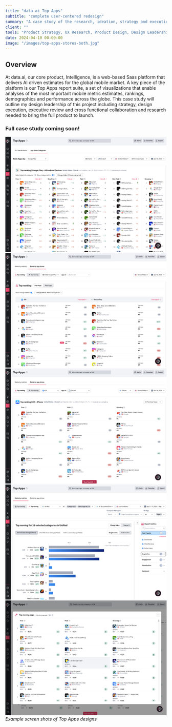 ```yaml
---
title: "data.ai Top Apps"
subtitle: "complete user-centered redesign"
summary: "A case study of the research, ideation, strategy and execution of data.ai's Top Apps redesign"
client: ""
tools: "Product Strategy, UX Research, Product Design, Design Leadership"
date: 2024-04-10 00:00:00
image: "/images/top-apps-stores-both.jpg"
---
```


## Overview

At data.ai, our core product, Intelligence, is a web-based Saas platform that delivers AI driven estimates for the global mobile market. A key piece of the platform is our Top Apps report suite, a set of visualizations that enable analyses of the most important mobile metric estimates, rankings, demographics and performance across the globe. This case study will outline my design leadership of this project including strategy, design execution, executive review and cross functional collaboration and research needed to bring the full product to launch.

### Full case study coming soon!

<div class="gallery-box">
  <div class="gallery">
    <img src="/images/top-apps-old.jpg" loading="lazy">
    <img src="/images/top-apps-stores-both.jpg" loading="lazy">
    <img src="/images/top-apps-stores-iOS.jpg" loading="lazy">
    <img src="/images/top-apps-metrics-moving.jpg" loading="lazy">
    <img src="/images/top-apps-moving-modal.jpg" loading="lazy">
  </div>
  <em>Example screen shots of Top Apps designs </em>
</div>

<!-- ## Background



![](/images/delivery-channels-icons-sm.png)

## Key Product Challenges



## Strategy

### Addressing Priorities


### Product Differentiation



<div class="gallery-box">
  <div class="gallery">
    <img src="/images/API-sm.png" loading="lazy">
    <img src="/images/udp-sm.png" loading="lazy">
  </div>
  <em>Simplified product diagrams for API and Unified Data Push target="_blank">Freepik</a></em>
</div>

### Customer Trials and Understanding Complexity



## Execution

Execution involved a concerted effort across multiple fronts to implement the strategic initiatives effectively:

Collaborative Refinement of APIs:



Expansion of Data Availability:



Training and Enablement of Sales Teams:



Customer Trials and Feedback Incorporation:



Streamlining of Self-Service Tools:



Continuous Monitoring and Optimization:



## Results & Impact



## Conclusion

 -->
